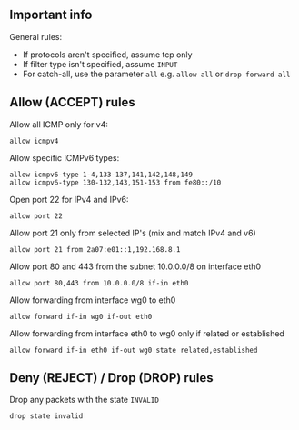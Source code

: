 Important info
---------------

General rules:

 - If protocols aren't specified, assume tcp only
 - If filter type isn't specified, assume `INPUT`
 - For catch-all, use the parameter `all` e.g. `allow all` or `drop forward all`



Allow (ACCEPT) rules
-----------

Allow all ICMP only for v4:

```
allow icmpv4
```

Allow specific ICMPv6 types:

```
allow icmpv6-type 1-4,133-137,141,142,148,149
allow icmpv6-type 130-132,143,151-153 from fe80::/10
```

Open port 22 for IPv4 and IPv6:

```
allow port 22
```

Allow port 21 only from selected IP's (mix and match IPv4 and v6)

```
allow port 21 from 2a07:e01::1,192.168.8.1
```

Allow port 80 and 443 from the subnet 10.0.0.0/8 on interface eth0

```
allow port 80,443 from 10.0.0.0/8 if-in eth0
```

Allow forwarding from interface wg0 to eth0

```
allow forward if-in wg0 if-out eth0
```

Allow forwarding from interface eth0 to wg0 only if related or established

```
allow forward if-in eth0 if-out wg0 state related,established
```


Deny (REJECT) / Drop (DROP) rules
-----------

Drop any packets with the state `INVALID`

```
drop state invalid
```

